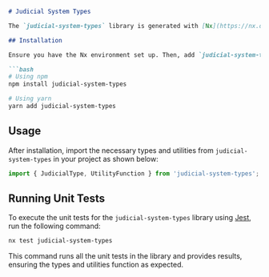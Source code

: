 ```markdown
# Judicial System Types

The `judicial-system-types` library is generated with [Nx](https://nx.dev). This library provides type definitions and utilities related to judicial systems. It assists developers in effectively managing, manipulating, and utilizing judicial system data.

## Installation

Ensure you have the Nx environment set up. Then, add `judicial-system-types` to your project dependencies:

```bash
# Using npm
npm install judicial-system-types

# Using yarn
yarn add judicial-system-types
```

## Usage

After installation, import the necessary types and utilities from `judicial-system-types` in your project as shown below:

```typescript
import { JudicialType, UtilityFunction } from 'judicial-system-types';
```

## Running Unit Tests

To execute the unit tests for the `judicial-system-types` library using [Jest](https://jestjs.io), run the following command:

```bash
nx test judicial-system-types
```

This command runs all the unit tests in the library and provides results, ensuring the types and utilities function as expected.
```